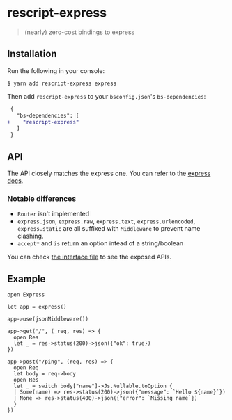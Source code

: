 # rescript-express

> (nearly) zero-cost bindings to express 

## Installation

Run the following in your console:

```console
$ yarn add rescript-express express
```

Then add `rescript-express` to your `bsconfig.json`'s `bs-dependencies`:

```diff
 {
   "bs-dependencies": [
+    "rescript-express"
   ]
 }
```

## API

The API closely matches the express one. You can refer to the [express docs](https://expressjs.com/en/4x/api.html).

### Notable differences

- `Router` isn't implemented
- `express.json`, `express.raw`, `express.text`, `express.urlencoded`, `express.static` are all suffixed with `Middleware` to prevent name clashing.
- `accept*` and `is` return an option intead of a string/boolean

You can check [the interface file](./src/Express.resi) to see the exposed APIs.

## Example

```rescript
open Express

let app = express()

app->use(jsonMiddleware())

app->get("/", (_req, res) => {
  open Res
  let _ = res->status(200)->json({"ok": true})
})

app->post("/ping", (req, res) => {
  open Req
  let body = req->body
  open Res
  let _ = switch body["name"]->Js.Nullable.toOption {
  | Some(name) => res->status(200)->json({"message": `Hello ${name}`})
  | None => res->status(400)->json({"error": `Missing name`})
  }
})
````